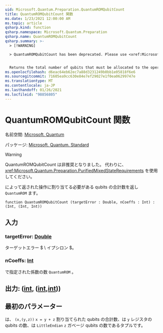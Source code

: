 ```yaml
---
uid: Microsoft.Quantum.Preparation.QuantumROMQubitCount
title: QuantumROMQubitCount 関数
ms.date: 1/23/2021 12:00:00 AM
ms.topic: article
qsharp.kind: function
qsharp.namespace: Microsoft.Quantum.Preparation
qsharp.name: QuantumROMQubitCount
qsharp.summary: >-
  > [!WARNING]

  > QuantumROMQubitCount has been deprecated. Please use <xref:Microsoft.Quantum.Preparation.PurifiedMixedStateRequirements> instead.


  Returns the total number of qubits that must be allocated to the operation returned by `QuantumROM`.
ms.openlocfilehash: d6eac64eb62ec7a88d3231249b0bb1e05818f6e6
ms.sourcegitcommit: 71605ea9cc630e84e7ef29027e1f0ea06299747e
ms.translationtype: MT
ms.contentlocale: ja-JP
ms.lasthandoff: 01/26/2021
ms.locfileid: "98856805"
---
```

# <a name="quantumromqubitcount-function"></a>QuantumROMQubitCount 関数

名前空間: [Microsoft. Quantum](xref:Microsoft.Quantum.Preparation)

パッケージ: [Microsoft. Quantum. Standard](https://nuget.org/packages/Microsoft.Quantum.Standard)


> [!WARNING]
> QuantumROMQubitCount は非推奨となりました。 代わりに、<xref:Microsoft.Quantum.Preparation.PurifiedMixedStateRequirements> を使用してください。

によって返された操作に割り当てる必要がある qubits の合計数を返し `QuantumROM` ます。

```qsharp
function QuantumROMQubitCount (targetError : Double, nCoeffs : Int) : (Int, (Int, Int))
```


## <a name="input"></a>入力

### <a name="targeterror--double"></a>targetError: [Double](xref:microsoft.quantum.lang-ref.double)

ターゲットエラー $ \ イプシロン $。


### <a name="ncoeffs--int"></a>nCoeffs: [Int](xref:microsoft.quantum.lang-ref.int)

で指定された係数の数 `QuantumROM` 。



## <a name="output--intintint"></a>出力: ([int](xref:microsoft.quantum.lang-ref.int), ([int](xref:microsoft.quantum.lang-ref.int),[int](xref:microsoft.quantum.lang-ref.int)))

## <a name="first-parameter"></a>最初のパラメーター

は、 `(x,(y,z))` `x = y + z` 割り当てられた qubits の合計数、は `y` レジスタの qubits の数、は `LittleEndian` `z` ガベージ qubits の数であるタプルです。